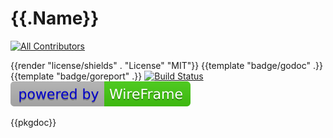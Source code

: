 # {{.Name}}
<!-- ALL-CONTRIBUTORS-BADGE:START - Do not remove or modify this section -->
[![All Contributors](https://img.shields.io/badge/all_contributors-6-orange.svg?style=flat-square)](#contributors-)
<!-- ALL-CONTRIBUTORS-BADGE:END -->

{{render "license/shields" . "License" "MIT"}}
{{template "badge/godoc" .}}
{{template "badge/goreport" .}}
[![Build Status](https://github.com/{{.User}}/{{.Name}}/actions/workflows/go-release-build.yml/badge.svg?branch=master)](https://github.com/{{.User}}/{{.Name}}/actions/workflows/go-release-build.yml)
[![PoweredBy WireFrame](https://github.com/go-easygen/wireframe/blob/master/PoweredBy-WireFrame-B.svg)](http://godoc.org/github.com/go-easygen/wireframe)

{{pkgdoc}}

